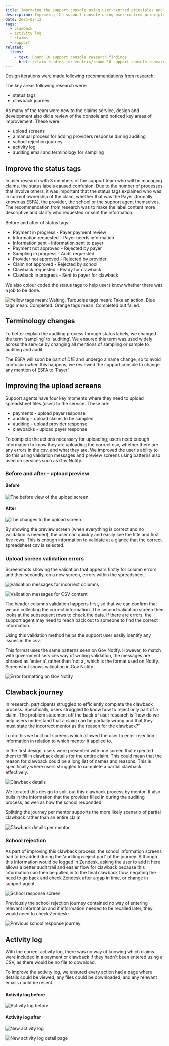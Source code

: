 ```yaml
---
title: Improving the support console using user-centred principles and research insights following on from round 10 of research
description: Improving the support console using user-centred principles and research insights following on from round 10 of research
date: 2025-02-13
tags:
  - clawback
  - activity log
  - claims
  - support
related:
  items:
    - text: Round 10 support console research findings
      href: /claim-funding-for-mentors/round-10-support-console-research-findings/
---
```


Design iterations were made following [recommendations from research](/claim-funding-for-mentors/round-10-support-console-research-findings/).

The key areas following research were:

- status tags
- clawback journey

As many of the team were new to the claims service, design and development also did a review of the console and noticed key areas of improvement. These were:

- upload screens
- a manual process for adding providers response during auditing
- school rejection journey
- activity log
- auditing email and terminology for sampling

## Improve the status tags

In user research with 3 members of the support team who will be managing claims, the status labels caused confusion. Due to the number of processes that involve others, it was important that the status tags explained who was in current ownership of the claim, whether that was the Payer (formally known as ESFA), the provider, the school or the support agent themselves. The recommendation from research was to make the label content more descriptive and clarify who requested or sent the information.

Before and after of status tags:

- Payment in progress - Payer payment review
- Information requested – Payer needs information
- Information sent - Information sent to payer
- Payment not approved - Rejected by payer
- Sampling in progress - Audit requested
- Provider not approved - Rejected by provider
- Claim not approved - Rejected by school
- Clawback requested - Ready for clawback
- Clawback in progress - Sent to payer for clawback

We also colour coded the status tags to help users know whether there was a job to be done.

![Yellow tags mean: Waiting. Turquoise tags mean: Take an action. Blue tags mean: Completed. Orange tags mean: Completed but failed.](tag-key.png "The different tags in the service")

## Terminology changes

To better explain the auditing process through status labels, we changed the term ‘sampling’ to ‘auditing’. We ensured this term was used widely across the service by changing all mentions of sampling or sample to auditing and audit.

The ESFA will soon be part of DfE and undergo a name change, so to avoid confusion when this happens, we reviewed the support console to change any mention of ESFA to ‘Payer’.

## Improving the upload screens

Support agents have four key moments where they need to upload spreadsheet files (csvs)  to the service. These are:

- payments - upload payer response
- auditing - upload claims to be sampled
- auditing - upload provider response
- clawbacks - upload payer response

To complete the actions necessary for uploading, users need enough information to know they are uploading the correct csv, whether there are any errors in the csv, and what they are. We improved the user's ability to do this using validation messages and preview screens using patterns also used on services such as Gov Notify.

### Before and after – upload preview

#### Before

![The before view of the upload screen.](upload-before.png "The before view of the upload screen")

#### After

![The changes to the upload screen.](upload-after.png "The changes to the upload screen")

By showing the preview screen (when everything is correct and no validation is needed), the user can quickly and easily see the title and first five rows. This is enough information to validate at a glance that the correct spreadsheet csv is selected.

### Upload screen validation errors

Screenshots showing the validation that appears firstly for column errors and then secondly, on a new screen, errors within the spreadsheet.

![Validation messages for incorrect columns](upload-validation-headers.png "Validation messages for incorrect columns")

![Validation messages for CSV content](upload-validation-content.png "Validation messages for CSV content")

The header columns validation happens first, so that we can confirm that we are collecting the correct information. The second validation screen then looks at the subsequent rows to check the data. If there are errors, the support agent may need to reach back out to someone to find the correct information.

Using this validation method helps the support user easily identify any issues in the csv.

This format uses the same patterns seen on Gov Notify. However, to match with government services way of writing validation, the messages are phrased as ‘enter a’, rather than ‘not a’, which is the format used on Notify. Screenshot shows validation in Gov Notify.

![Error formatting on Gov Notify](govuk-notify-error-format.png "Error formatting on Gov Notify")

## Clawback journey

In research, participants struggled to efficiently complete the clawback process. Specifically, users struggled to know how to reject only part of a claim. The problem statement off the back of user research is “how do we help users understand that a claim can be partially wrong and that they must state the incorrect mentor as the reason for the clawback?”

To do this we built out screens which allowed the user to enter rejection information in relation to which mentor it applied to.

In the first design, users were presented with one screen that expected them to fill in clawback details for the entire claim. This could mean that the reason for clawback could be a long list of names and reasons. This is specifically where users struggled to complete a partial clawback effectively.

![Clawback details](clawback-details.png "Clawback details")

We iterated this design to split out this clawback process by mentor. It also pulls in the information that the provider filled in during the auditing process, as well as how the school responded.

Splitting the journey per mentor supports the more likely scenario of partial clawback rather than an entire claim.

![Clawback details per mentor](clawback-details-mentor.png "Clawback details per mentor")

### School rejection

As part of improving this clawback process, the school information screens had to be added during the ‘auditing>reject part’ of the journey. Although this information would be logged in Zendesk, asking the user to add it here allows a better audit trail and easier flow for clawback because this information can then be pulled in to the final clawback flow, negating the need to go back and check Zendesk after a gap in time, or change in support agent.

![School response screen](school-rejection.png "School response screen")

Previously the school rejection journey contained no way of entering relevant information and if information needed to be recalled later, they would need to check Zendesk:

![Previous school response journey](school-response-journey.png "Previous school response journey")

## Activity log

With the current activity log, there was no way of knowing which claims were included in a payment or clawback if they hadn't been entered using a CSV, as there would be no file to download.

To improve the activity log, we ensured every action had a page where details could be viewed, any files could be downloaded, and any relevant emails could be resent.

#### Activity log before

![Activity log before](activity-log-before.png "Activity log before")

#### Activity log after

![New activity log](activity-log-new.png "New activity log")

![New activity log detail page](activity-log-new-detail.png "New activity log detail page")
